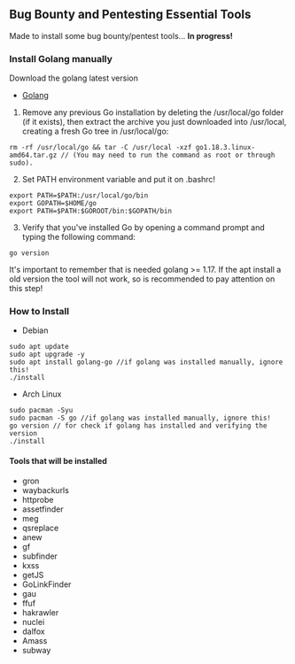## Bug Bounty and Pentesting Essential Tools

Made to install some bug bounty/pentest tools... **In progress!**

### Install Golang manually
Download the golang latest version
- [Golang](https://go.dev/doc/install)

1. Remove any previous Go installation by deleting the /usr/local/go folder (if it exists), then extract the archive you just downloaded into /usr/local, creating a fresh Go tree in /usr/local/go: 
```
rm -rf /usr/local/go && tar -C /usr/local -xzf go1.18.3.linux-amd64.tar.gz // (You may need to run the command as root or through sudo).
```
2. Set PATH environment variable and put it on .bashrc!
```
export PATH=$PATH:/usr/local/go/bin
export GOPATH=$HOME/go
export PATH=$PATH:$GOROOT/bin:$GOPATH/bin
```
3. Verify that you've installed Go by opening a command prompt and typing the following command: 
```
go version
```
It's important to remember that is needed golang >= 1.17. If the apt install a old version the tool will not work, so is recommended to pay attention on this step!

### How to Install
- Debian
```
sudo apt update
sudo apt upgrade -y
sudo apt install golang-go //if golang was installed manually, ignore this!
./install
```
- Arch Linux
```
sudo pacman -Syu
sudo pacman -S go //if golang was installed manually, ignore this!
go version // for check if golang has installed and verifying the version
./install
```


#### Tools that will be installed

- gron
- waybackurls
- httprobe
- assetfinder
- meg
- qsreplace
- anew
- gf
- subfinder
- kxss
- getJS
- GoLinkFinder
- gau
- ffuf
- hakrawler
- nuclei
- dalfox
- Amass
- subway
